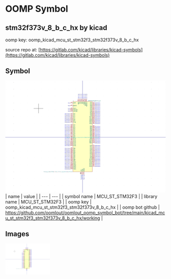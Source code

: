 # OOMP Symbol  
## stm32f373v_8_b_c_hx  by kicad  
  
oomp key: oomp_kicad_mcu_st_stm32f3_stm32f373v_8_b_c_hx  
  
source repo at: [https://gitlab.com/kicad/libraries/kicad-symbols](https://gitlab.com/kicad/libraries/kicad-symbols)  
## Symbol  
  
[![working.png](working_600.png)](working.png)  
| name | value | 
| --- | --- | 
| symbol name | MCU_ST_STM32F3 | 
| library name | MCU_ST_STM32F3 | 
| oomp key | oomp_kicad_mcu_st_stm32f3_stm32f373v_8_b_c_hx | 
| oomp bot github | https://github.com/oomlout/oomlout_oomp_symbol_bot/tree/main/kicad_mcu_st_stm32f3_stm32f373v_8_b_c_hx/working | 
## Images  
  
[![working.png](working_140.png)](working.png)  
